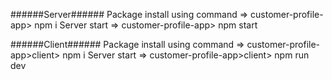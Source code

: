 ######Server###### 
Package install using command => customer-profile-app> npm i
Server start => customer-profile-app> npm start

######Client###### 
Package install using command => customer-profile-app>client> npm i
Server start => customer-profile-app>client> npm run dev
